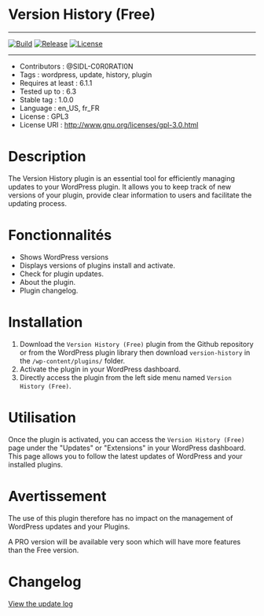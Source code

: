# Version History (Free)

***
[![Build](https://img.shields.io/github/package-json/v/SIDL-C0R0RATI0N/VERSION-HISTORY?style=social)](https://github.com/SIDL-C0R0RATI0N/VERSION-HISTORY) [![Release](https://img.shields.io/github/v/release/SIDL-C0R0RATI0N/VERSION-HISTORY?include_prereleases&sort=date&style=social)](https://github.com/SIDL-C0R0RATI0N/VERSION-HISTORY/releases) [![License](https://img.shields.io/github/license/SIDL-C0R0RATI0N/VERSION-HISTORY?style=social)](LICENSE.md)
***

- Contributors : @SIDL-C0R0RATI0N
- Tags : wordpress, update, history, plugin
- Requires at least : 6.1.1
- Tested up to : 6.3
- Stable tag : 1.0.0
- Language : en_US, fr_FR
- License : GPL3
- License URI : http://www.gnu.org/licenses/gpl-3.0.html

# Description

The Version History plugin is an essential tool for efficiently managing updates to your WordPress plugin. It allows you to keep track of new versions of your plugin, provide clear information to users and facilitate the updating process.

# Fonctionnalités

* Shows WordPress versions
* Displays versions of plugins install and activate.
* Check for plugin updates.
* About the plugin.
* Plugin changelog.

# Installation

1. Download the `Version History (Free)` plugin from the Github repository or from the WordPress plugin library then download
`version-history` in the `/wp-content/plugins/` folder.
2. Activate the plugin in your WordPress dashboard.
3. Directly access the plugin from the left side menu named `Version History (Free)`.

# Utilisation

Once the plugin is activated, you can access the `Version History (Free)` page under the "Updates" or "Extensions" in your WordPress dashboard.
This page allows you to follow the latest updates of WordPress and your installed plugins.

# Avertissement 

The use of this plugin therefore has no impact on the management of WordPress updates and your Plugins.

A PRO version will be available very soon which will have more features than the Free version.

# Changelog

<a href="https://github.com/SIDL-C0R0RATI0N/VERSION-HISTORY/blob/main/CHANGELOG.md"> View the update log</a>
